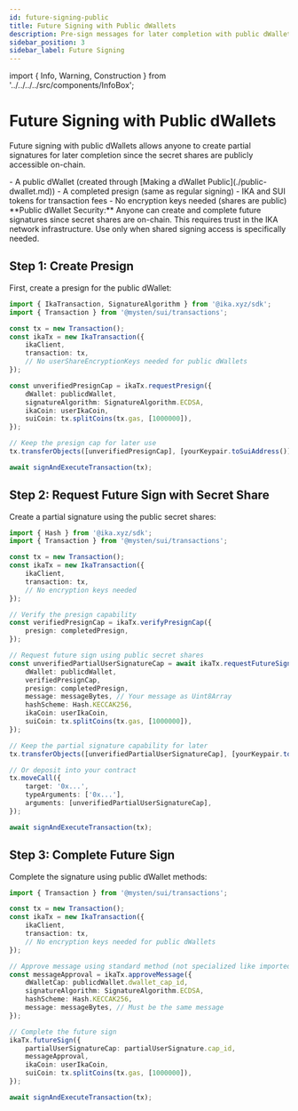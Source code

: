 ```yaml
---
id: future-signing-public
title: Future Signing with Public dWallets
description: Pre-sign messages for later completion with public dWallets
sidebar_position: 3
sidebar_label: Future Signing
---
```


import { Info, Warning, Construction } from '../../../../src/components/InfoBox';

# Future Signing with Public dWallets

<Construction />

Future signing with public dWallets allows anyone to create partial signatures for later completion since the secret shares are publicly accessible on-chain.

<Info title="Prerequisites">
- A public dWallet (created through [Making a dWallet Public](./public-dwallet.md))
- A completed presign (same as regular signing)
- IKA and SUI tokens for transaction fees
- No encryption keys needed (shares are public)
</Info>

<Warning title="Trust Model">
**Public dWallet Security:** Anyone can create and complete future signatures since secret shares are on-chain. This requires trust in the IKA network infrastructure. Use only when shared signing access is specifically needed.
</Warning>

## Step 1: Create Presign

First, create a presign for the public dWallet:

```typescript
import { IkaTransaction, SignatureAlgorithm } from '@ika.xyz/sdk';
import { Transaction } from '@mysten/sui/transactions';

const tx = new Transaction();
const ikaTx = new IkaTransaction({
	ikaClient,
	transaction: tx,
	// No userShareEncryptionKeys needed for public dWallets
});

const unverifiedPresignCap = ikaTx.requestPresign({
	dWallet: publicdWallet,
	signatureAlgorithm: SignatureAlgorithm.ECDSA,
	ikaCoin: userIkaCoin,
	suiCoin: tx.splitCoins(tx.gas, [1000000]),
});

// Keep the presign cap for later use
tx.transferObjects([unverifiedPresignCap], [yourKeypair.toSuiAddress()]);

await signAndExecuteTransaction(tx);
```

## Step 2: Request Future Sign with Secret Share

Create a partial signature using the public secret shares:

```typescript
import { Hash } from '@ika.xyz/sdk';
import { Transaction } from '@mysten/sui/transactions';

const tx = new Transaction();
const ikaTx = new IkaTransaction({
	ikaClient,
	transaction: tx,
	// No encryption keys needed
});

// Verify the presign capability
const verifiedPresignCap = ikaTx.verifyPresignCap({
	presign: completedPresign,
});

// Request future sign using public secret shares
const unverifiedPartialUserSignatureCap = await ikaTx.requestFutureSign({
	dWallet: publicdWallet,
	verifiedPresignCap,
	presign: completedPresign,
	message: messageBytes, // Your message as Uint8Array
	hashScheme: Hash.KECCAK256,
	ikaCoin: userIkaCoin,
	suiCoin: tx.splitCoins(tx.gas, [1000000]),
});

// Keep the partial signature capability for later
tx.transferObjects([unverifiedPartialUserSignatureCap], [yourKeypair.toSuiAddress()]);

// Or deposit into your contract
tx.moveCall({
	target: '0x...',
	typeArguments: ['0x...'],
	arguments: [unverifiedPartialUserSignatureCap],
});

await signAndExecuteTransaction(tx);
```

## Step 3: Complete Future Sign

Complete the signature using public dWallet methods:

```typescript
import { Transaction } from '@mysten/sui/transactions';

const tx = new Transaction();
const ikaTx = new IkaTransaction({
	ikaClient,
	transaction: tx,
	// No encryption keys needed for public dWallets
});

// Approve message using standard method (not specialized like imported)
const messageApproval = ikaTx.approveMessage({
	dWalletCap: publicdWallet.dwallet_cap_id,
	signatureAlgorithm: SignatureAlgorithm.ECDSA,
	hashScheme: Hash.KECCAK256,
	message: messageBytes, // Must be the same message
});

// Complete the future sign
ikaTx.futureSign({
	partialUserSignatureCap: partialUserSignature.cap_id,
	messageApproval,
	ikaCoin: userIkaCoin,
	suiCoin: tx.splitCoins(tx.gas, [1000000]),
});

await signAndExecuteTransaction(tx);
```
